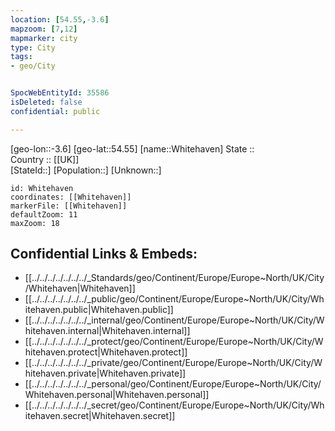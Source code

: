 ```yaml
---
location: [54.55,-3.6] 
mapzoom: [7,12] 
mapmarker: city 
type: City
tags:
- geo/City


SpocWebEntityId: 35586
isDeleted: false
confidential: public

---
```

[geo-lon::-3.6] 
[geo-lat::54.55] 
[name::Whitehaven] 
State ::  
Country :: [[UK]]  
[StateId::] 
[Population::] 
[Unknown::] 


```leaflet
id: Whitehaven
coordinates: [[Whitehaven]] 
markerFile: [[Whitehaven]] 
defaultZoom: 11 
maxZoom: 18
```


## Confidential Links & Embeds: 
- [[../../../../../../../_Standards/geo/Continent/Europe/Europe~North/UK/City/Whitehaven|Whitehaven]] 
- [[../../../../../../../_public/geo/Continent/Europe/Europe~North/UK/City/Whitehaven.public|Whitehaven.public]] 
- [[../../../../../../../_internal/geo/Continent/Europe/Europe~North/UK/City/Whitehaven.internal|Whitehaven.internal]] 
- [[../../../../../../../_protect/geo/Continent/Europe/Europe~North/UK/City/Whitehaven.protect|Whitehaven.protect]] 
- [[../../../../../../../_private/geo/Continent/Europe/Europe~North/UK/City/Whitehaven.private|Whitehaven.private]] 
- [[../../../../../../../_personal/geo/Continent/Europe/Europe~North/UK/City/Whitehaven.personal|Whitehaven.personal]] 
- [[../../../../../../../_secret/geo/Continent/Europe/Europe~North/UK/City/Whitehaven.secret|Whitehaven.secret]] 

